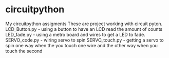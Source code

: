 # circuitpython
My circuitpython assigments
These are project working with circuit pyton. 
LCD_Button.py - using a button to have an LCD read the amount of counts 
LED_fade.py - using a metro board and wires to get a LED to fade. 
SERVO_code.py - wiring servo to spin 
SERVO_touch.py - getting a servo to spin one way when the you touch one wire and the other way when you touch the second

